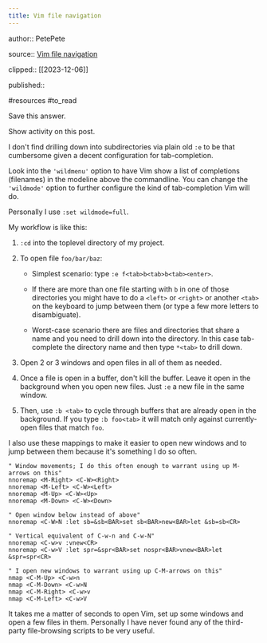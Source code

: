 ```yaml
---
title: Vim file navigation
---
```


author:: PetePete

source:: [Vim file navigation](https://stackoverflow.com/questions/1445992/vim-file-navigation)

clipped:: [[2023-12-06]]

published:: 

#resources #to_read

Save this answer.

Show activity on this post.

I don't find drilling down into subdirectories via plain old `:e` to be that cumbersome given a decent configuration for tab-completion.

Look into the `'wildmenu'` option to have Vim show a list of completions (filenames) in the modeline above the commandline. You can change the `'wildmode'` option to further configure the kind of tab-completion Vim will do.

Personally I use `:set wildmode=full`.

My workflow is like this:

1.  `:cd` into the toplevel directory of my project.
2.  To open file `foo/bar/baz`:
    
    -   Simplest scenario: type `:e f<tab>b<tab>b<tab><enter>`.
        
    -   If there are more than one file starting with `b` in one of those directories you might have to do a `<left>` or `<right>` or another `<tab>` on the keyboard to jump between them (or type a few more letters to disambiguate).
        
    -   Worst-case scenario there are files and directories that share a name and you need to drill down into the directory. In this case tab-complete the directory name and then type `*<tab>` to drill down.
        
3.  Open 2 or 3 windows and open files in all of them as needed.
4.  Once a file is open in a buffer, don't kill the buffer. Leave it open in the background when you open new files. Just `:e` a new file in the same window.
5.  Then, use `:b <tab>` to cycle through buffers that are already open in the background. If you type `:b foo<tab>` it will match only against currently-open files that match `foo`.

I also use these mappings to make it easier to open new windows and to jump between them because it's something I do so often.

```
" Window movements; I do this often enough to warrant using up M-arrows on this"
nnoremap <M-Right> <C-W><Right>
nnoremap <M-Left> <C-W><Left>
nnoremap <M-Up> <C-W><Up>
nnoremap <M-Down> <C-W><Down>

" Open window below instead of above"
nnoremap <C-W>N :let sb=&sb<BAR>set sb<BAR>new<BAR>let &sb=sb<CR>

" Vertical equivalent of C-w-n and C-w-N"
nnoremap <C-w>v :vnew<CR>
nnoremap <C-w>V :let spr=&spr<BAR>set nospr<BAR>vnew<BAR>let &spr=spr<CR>

" I open new windows to warrant using up C-M-arrows on this"
nmap <C-M-Up> <C-w>n
nmap <C-M-Down> <C-w>N
nmap <C-M-Right> <C-w>v
nmap <C-M-Left> <C-w>V
```

It takes me a matter of seconds to open Vim, set up some windows and open a few files in them. Personally I have never found any of the third-party file-browsing scripts to be very useful.
